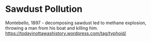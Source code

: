 # Sawdust Pollution

Montebello, 1897 - decomposing sawdust led to methane explosion, throwing a man from his boat and killing him. https://todayinottawashistory.wordpress.com/tag/typhoid/
